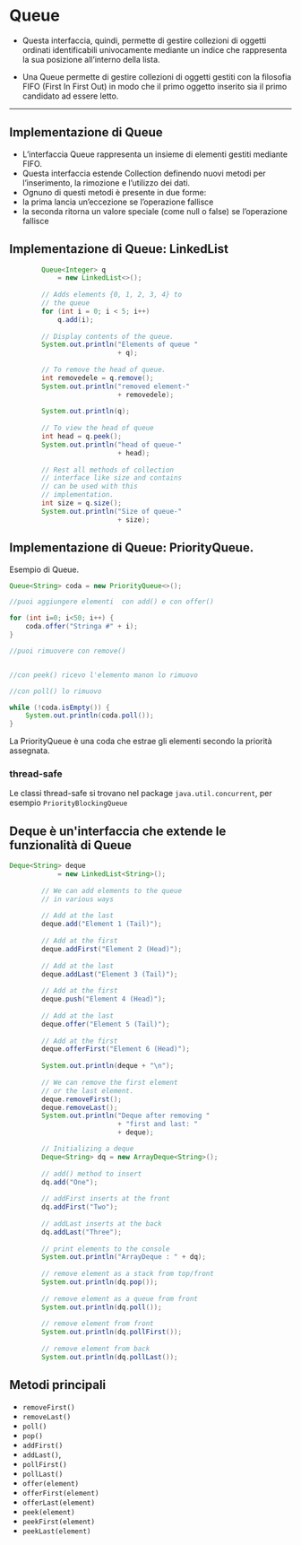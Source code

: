 # Queue

* Questa interfaccia, quindi, permette di gestire collezioni di oggetti ordinati identificabili univocamente mediante un indice che rappresenta la sua posizione all’interno della lista.

* Una Queue permette di gestire collezioni di oggetti gestiti con la filosofia FIFO (First In First Out) in modo che il primo oggetto inserito sia il primo candidato ad essere letto.


---

## Implementazione di Queue

* L’interfaccia Queue rappresenta un insieme di elementi gestiti mediante FIFO. 
* Questa interfaccia estende Collection definendo nuovi metodi per l’inserimento, la rimozione e l’utilizzo dei dati. 
* Ognuno di questi metodi è presente in due forme:
* la prima lancia un’eccezione se l’operazione fallisce
* la seconda ritorna un valore speciale (come null o false) se l’operazione fallisce


## Implementazione di Queue: LinkedList

```java
        Queue<Integer> q
            = new LinkedList<>();
 
        // Adds elements {0, 1, 2, 3, 4} to
        // the queue
        for (int i = 0; i < 5; i++)
            q.add(i);
 
        // Display contents of the queue.
        System.out.println("Elements of queue "
                           + q);
 
        // To remove the head of queue.
        int removedele = q.remove();
        System.out.println("removed element-"
                           + removedele);
 
        System.out.println(q);
 
        // To view the head of queue
        int head = q.peek();
        System.out.println("head of queue-"
                           + head);
 
        // Rest all methods of collection
        // interface like size and contains
        // can be used with this
        // implementation.
        int size = q.size();
        System.out.println("Size of queue-"
                           + size);

```

## Implementazione di Queue: PriorityQueue.

Esempio di Queue.

```java
Queue<String> coda = new PriorityQueue<>();

//puoi aggiungere elementi  con add() e con offer()

for (int i=0; i<50; i++) {
	coda.offer("Stringa #" + i);
}

//puoi rimuovere con remove()


//con peek() ricevo l'elemento manon lo rimuovo

//con poll() lo rimuovo

while (!coda.isEmpty()) {
	System.out.println(coda.poll());
}
```

La PriorityQueue è una coda che estrae gli elementi secondo la priorità assegnata.

### thread-safe

Le classi thread-safe si trovano nel package `java.util.concurrent`, per esempio `PriorityBlockingQueue`


## Deque è un'interfaccia che extende le funzionalità di Queue


```java
Deque<String> deque
            = new LinkedList<String>();
  
        // We can add elements to the queue
        // in various ways
  
        // Add at the last
        deque.add("Element 1 (Tail)");
  
        // Add at the first
        deque.addFirst("Element 2 (Head)");
  
        // Add at the last
        deque.addLast("Element 3 (Tail)");
  
        // Add at the first
        deque.push("Element 4 (Head)");
  
        // Add at the last
        deque.offer("Element 5 (Tail)");
  
        // Add at the first
        deque.offerFirst("Element 6 (Head)");
  
        System.out.println(deque + "\n");
  
        // We can remove the first element
        // or the last element.
        deque.removeFirst();
        deque.removeLast();
        System.out.println("Deque after removing "
                           + "first and last: "
                           + deque);
```

```java
        // Initializing a deque
        Deque<String> dq = new ArrayDeque<String>();
 
        // add() method to insert
        dq.add("One");
 
        // addFirst inserts at the front
        dq.addFirst("Two");
 
        // addLast inserts at the back
        dq.addLast("Three");
 
        // print elements to the console
        System.out.println("ArrayDeque : " + dq);
 
        // remove element as a stack from top/front
        System.out.println(dq.pop());
 
        // remove element as a queue from front
        System.out.println(dq.poll());
 
        // remove element from front
        System.out.println(dq.pollFirst());
 
        // remove element from back
        System.out.println(dq.pollLast());
```

## Metodi principali


* `removeFirst()`
* `removeLast()`
* `poll()`
* `pop()`
* `addFirst()`
* `addLast()`,
* `pollFirst()`
* `pollLast()`
* `offer(element)`
* `offerFirst(element)`
* `offerLast(element)`
* `peek(element)`
* `peekFirst(element)`
* `peekLast(element)`
